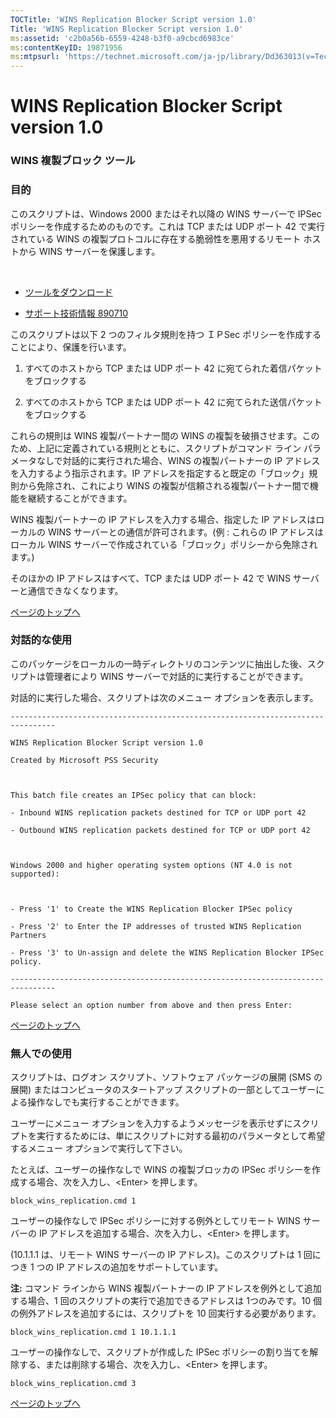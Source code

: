 ```yaml
---
TOCTitle: 'WINS Replication Blocker Script version 1.0'
Title: 'WINS Replication Blocker Script version 1.0'
ms:assetid: 'c2b0a56b-6559-4248-b3f0-a9cbcd6983ce'
ms:contentKeyID: 19871956
ms:mtpsurl: 'https://technet.microsoft.com/ja-jp/library/Dd363013(v=TechNet.10)'
---
```


WINS Replication Blocker Script version 1.0
===========================================

### WINS 複製ブロック ツール

### 目的

このスクリプトは、Windows 2000 またはそれ以降の WINS サーバーで IPSec ポリシーを作成するためのものです。これは TCP または UDP ポート 42 で実行されている WINS の複製プロトコルに存在する脆弱性を悪用するリモート ホストから WINS サーバーを保護します。

 

-   [ツールをダウンロード](https://www.microsoft.com/download/details.aspx?familyid=20f8df98-7eee-4293-b80a-c34bb1208828&displaylang=en)

-   [サポート技術情報 890710](https://support.microsoft.com/?scid=kb;ja;890710)


このスクリプトは以下 2 つのフィルタ規則を持つ ＩＰSec ポリシーを作成することにより、保護を行います。

1.  すべてのホストから TCP または UDP ポート 42 に宛てられた着信パケットをブロックする

2.  すべてのホストから TCP または UDP ポート 42 に宛てられた送信パケットをブロックする

これらの規則は WINS 複製パートナー間の WINS の複製を破損させます。このため、上記に定義されている規則とともに、スクリプトがコマンド ライン パラメータなしで対話的に実行された場合、WINS の複製パートナーの IP アドレスを入力するよう指示されます。IP アドレスを指定すると既定の「ブロック」規則から免除され、これにより WINS の複製が信頼される複製パートナー間で機能を継続することができます。

WINS 複製パートナーの IP アドレスを入力する場合、指定した IP アドレスはローカルの WINS サーバーとの通信が許可されます。(例 : これらの IP アドレスはローカル WINS サーバーで作成されている「ブロック」ポリシーから免除されます。)

そのほかの IP アドレスはすべて、TCP または UDP ポート 42 で WINS サーバーと通信できなくなります。

[](#mainsection)[ページのトップへ](#mainsection)

### 対話的な使用

このパッケージをローカルの一時ディレクトリのコンテンツに抽出した後、スクリプトは管理者により WINS サーバーで対話的に実行することができます。

対話的に実行した場合、スクリプトは次のメニュー オプションを表示します。

```
--------------------------------------------------------------------------------

WINS Replication Blocker Script version 1.0

Created by Microsoft PSS Security

 

This batch file creates an IPSec policy that can block:

- Inbound WINS replication packets destined for TCP or UDP port 42

- Outbound WINS replication packets destined for TCP or UDP port 42

 

Windows 2000 and higher operating system options (NT 4.0 is not supported):

 

- Press '1' to Create the WINS Replication Blocker IPSec policy

- Press '2' to Enter the IP addresses of trusted WINS Replication Partners

- Press '3' to Un-assign and delete the WINS Replication Blocker IPSec policy.

--------------------------------------------------------------------------------

Please select an option number from above and then press Enter:
```

[](#mainsection)[ページのトップへ](#mainsection)

### 無人での使用

スクリプトは、ログオン スクリプト、ソフトウェア パッケージの展開 (SMS の展開) またはコンピュータのスタートアップ スクリプトの一部としてユーザーによる操作なしでも実行することができます。

ユーザーにメニュー オプションを入力するようメッセージを表示せずにスクリプトを実行するためには、単にスクリプトに対する最初のパラメータとして希望するメニュー オプションで実行して下さい。

たとえば、ユーザーの操作なしで WINS の複製ブロッカの IPSec ポリシーを作成する場合、次を入力し、&lt;Enter&gt; を押します。

```
block_wins_replication.cmd 1
```

ユーザーの操作なしで IPSec ポリシーに対する例外としてリモート WINS サーバーの IP アドレスを追加する場合、次を入力し、&lt;Enter&gt; を押します。

(10.1.1.1 は、リモート WINS サーバーの IP アドレス)。このスクリプトは 1 回につき 1 つの IP アドレスの追加をサポートしています。

**注:** コマンド ラインから WINS 複製パートナーの IP アドレスを例外として追加する場合、1 回のスクリプトの実行で追加できるアドレスは 1つのみです。10 個の例外アドレスを追加するには、スクリプトを 10 回実行する必要があります。

```
block_wins_replication.cmd 1 10.1.1.1
```

ユーザーの操作なしで、スクリプトが作成した IPSec ポリシーの割り当てを解除する、または削除する場合、次を入力し、&lt;Enter&gt; を押します。

```
block_wins_replication.cmd 3
```

[](#mainsection)[ページのトップへ](#mainsection)

